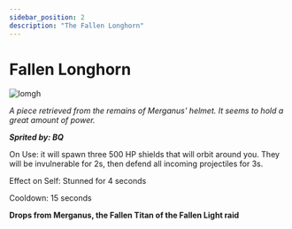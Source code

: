```yaml
---
sidebar_position: 2
description: "The Fallen Longhorn"
---
```


# Fallen Longhorn

![lomgh](https://i.imgur.com/DDUz8fj.png)

<i>A piece retrieved from the remains of Merganus' helmet. It seems to hold a great amount of power.</i>

***Sprited by: BQ***

On Use: it will spawn three 500 HP shields that will orbit around you. They will be invulnerable for 2s, then defend all incoming projectiles for 3s.

Effect on Self: Stunned for 4 seconds

Cooldown: 15 seconds

**Drops from Merganus, the Fallen Titan of the Fallen Light raid**
